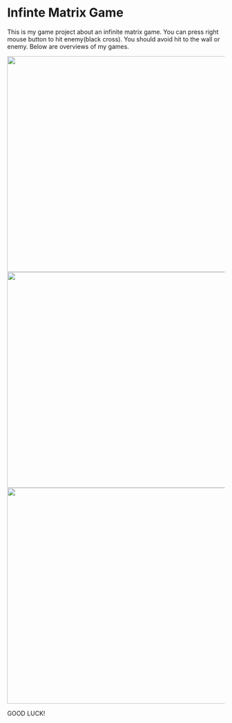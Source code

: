 # Infinte Matrix Game
This is my game project about an infinite matrix game. You can press right mouse button to hit enemy(black cross). You should avoid hit to the wall or enemy. 
Below are overviews of my games.

<img src="https://user-images.githubusercontent.com/55035176/164152848-2aff2b29-2d3a-4904-8793-f8bc0bb93cde.png" width="800" height="500" />
<img src="https://user-images.githubusercontent.com/55035176/164152904-e9b1cb0f-aee1-46cc-a677-b7d44752058d.png" width="800" height="500" />
<img src="https://user-images.githubusercontent.com/55035176/164153696-60a35c5d-858c-4fad-9033-5655a9d4c436.png" width="800" height="500" />

GOOD LUCK!
